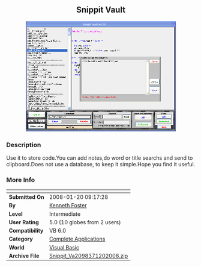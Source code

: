 ﻿<div align="center">

## Snippit Vault

<img src="PIC20081201048254192.gif">
</div>

### Description

Use it to store code.You can add notes,do word or title searchs and send to clipboard.Does not use a database, to keep it simple.Hope you find it useful.
 
### More Info
 


<span>             |<span>
---                |---
**Submitted On**   |2008-01-20 09:17:28
**By**             |[Kenneth Foster](https://github.com/Planet-Source-Code/PSCIndex/blob/master/ByAuthor/kenneth-foster.md)
**Level**          |Intermediate
**User Rating**    |5.0 (10 globes from 2 users)
**Compatibility**  |VB 6\.0
**Category**       |[Complete Applications](https://github.com/Planet-Source-Code/PSCIndex/blob/master/ByCategory/complete-applications__1-27.md)
**World**          |[Visual Basic](https://github.com/Planet-Source-Code/PSCIndex/blob/master/ByWorld/visual-basic.md)
**Archive File**   |[Snippit\_Va2098371202008\.zip](https://github.com/Planet-Source-Code/kenneth-foster-snippit-vault__1-69946/archive/master.zip)








